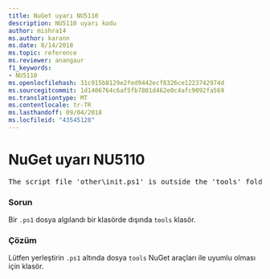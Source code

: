 ```yaml
---
title: NuGet uyarı NU5110
description: NU5110 uyarı kodu
author: mishra14
ms.author: karann
ms.date: 8/14/2018
ms.topic: reference
ms.reviewer: anangaur
f1_keywords:
- NU5110
ms.openlocfilehash: 31c915b8129e2fed9442ecf8326ce1223742974d
ms.sourcegitcommit: 1d1406764c6af5fb7801d462e0c4afc9092fa569
ms.translationtype: MT
ms.contentlocale: tr-TR
ms.lasthandoff: 09/04/2018
ms.locfileid: "43545128"
---
```

# <a name="nuget-warning-nu5110"></a>NuGet uyarı NU5110
<pre>The script file 'other\init.ps1' is outside the 'tools' folder and hence will not be executed during installation of this package. Move it into the 'tools' folder.</pre>

### <a name="issue"></a>Sorun

Bir `.ps1` dosya algılandı bir klasörde dışında `tools` klasör.


### <a name="solution"></a>Çözüm

Lütfen yerleştirin `.ps1` altında dosya `tools` NuGet araçları ile uyumlu olması için klasör.

